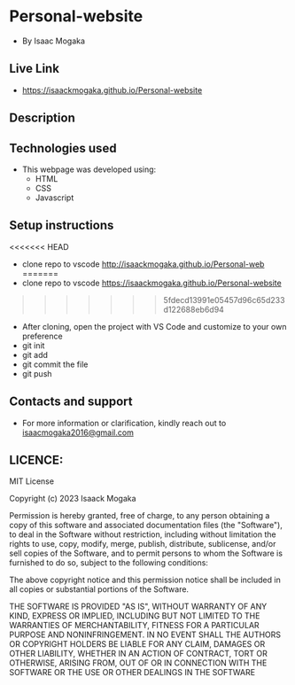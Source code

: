 # Personal-website
- By Isaac Mogaka
## Live Link
- https://isaackmogaka.github.io/Personal-website
## Description

## Technologies used 
- This webpage was developed using:
   - HTML
   - CSS
   - Javascript
## Setup instructions
<<<<<<< HEAD
- clone repo to vscode http://isaackmogaka.github.io/Personal-web
=======
- clone repo to vscode https://isaackmogaka.github.io/Personal-website
>>>>>>> 5fdecd13991e05457d96c65d233d122688eb6d94
- After cloning, open the project with VS Code and customize to your own     preference
- git init
- git add
- git commit the file
- git push
## Contacts and support
- For more information or clarification, kindly reach out to isaacmogaka2016@gmail.com
## LICENCE:

MIT License

Copyright (c) 2023 Isaack Mogaka

Permission is hereby granted, free of charge, to any person obtaining a copy
of this software and associated documentation files (the "Software"), to deal
in the Software without restriction, including without limitation the rights
to use, copy, modify, merge, publish, distribute, sublicense, and/or sell
copies of the Software, and to permit persons to whom the Software is
furnished to do so, subject to the following conditions:

The above copyright notice and this permission notice shall be included in all
copies or substantial portions of the Software.

THE SOFTWARE IS PROVIDED "AS IS", WITHOUT WARRANTY OF ANY KIND, EXPRESS OR
IMPLIED, INCLUDING BUT NOT LIMITED TO THE WARRANTIES OF MERCHANTABILITY,
FITNESS FOR A PARTICULAR PURPOSE AND NONINFRINGEMENT. IN NO EVENT SHALL THE
AUTHORS OR COPYRIGHT HOLDERS BE LIABLE FOR ANY CLAIM, DAMAGES OR OTHER
LIABILITY, WHETHER IN AN ACTION OF CONTRACT, TORT OR OTHERWISE, ARISING FROM,
OUT OF OR IN CONNECTION WITH THE SOFTWARE OR THE USE OR OTHER DEALINGS IN THE
SOFTWARE

